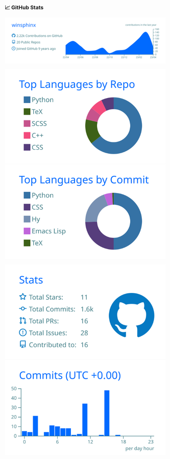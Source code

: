 ### 📈 GitHub Stats

![](https://raw.githubusercontent.com/winsphinx/winsphinx/master/profile-summary-card-output/transparent/0-profile-details.svg)

![](https://raw.githubusercontent.com/winsphinx/winsphinx/master/profile-summary-card-output/transparent/1-repos-per-language.svg) ![](https://raw.githubusercontent.com/winsphinx/winsphinx/master/profile-summary-card-output/transparent/2-most-commit-language.svg)

![](https://raw.githubusercontent.com/winsphinx/winsphinx/master/profile-summary-card-output/transparent/3-stats.svg) ![](https://raw.githubusercontent.com/winsphinx/winsphinx/master/profile-summary-card-output/transparent/4-productive-time.svg)